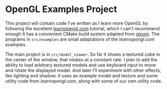 # OpenGL Examples Project

This project will contain code I've written as I learn more
OpenGL by following the excellent [learnopengl.com](https://learnopengl.com/)
tutorial, which I can't recommend enough
It has a convenient CMake build system adapted from
[gloom](https://github.com/aleksaro/gloom). The programs in `src/examples`
are small adaptations of the _learnopengl.com_ examples.

The main project is in `src/model_viewer`.
So far it shows a textured cube in the center of the window, that rotates at a constant rate.
I plan to add the ability to load arbitrary textured models
and use keyboard input to move and rotate the displayed model.
And later I'll experiment with other effects, like lighting and shadow.
It uses an example model and texture and some utility code from
_learnopengl.com_, along with some of our own utility code.
